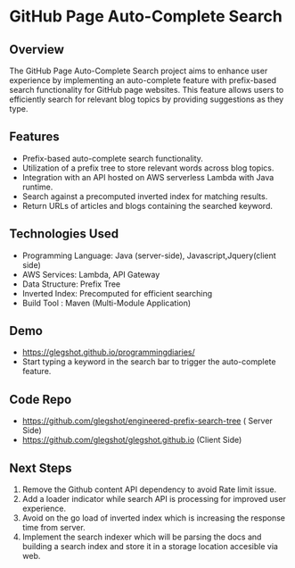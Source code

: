 # GitHub Page Auto-Complete Search

## Overview
The GitHub Page Auto-Complete Search project aims to enhance user experience by implementing an auto-complete feature with prefix-based search functionality for GitHub page websites. This feature allows users to efficiently search for relevant blog topics by providing suggestions as they type.

## Features
- Prefix-based auto-complete search functionality.
- Utilization of a prefix tree to store relevant words across blog topics.
- Integration with an API hosted on AWS serverless Lambda with Java runtime.
- Search against a precomputed inverted index for matching results.
- Return URLs of articles and blogs containing the searched keyword.

## Technologies Used
- Programming Language: Java (server-side), Javascript,Jquery(client side)
- AWS Services: Lambda, API Gateway
- Data Structure: Prefix Tree
- Inverted Index: Precomputed for efficient searching
- Build Tool : Maven (Multi-Module Application)

## Demo 
- https://glegshot.github.io/programmingdiaries/
- Start typing a keyword in the search bar to trigger the auto-complete feature.

## Code Repo
- https://github.com/glegshot/engineered-prefix-search-tree ( Server Side)
- https://github.com/glegshot/glegshot.github.io (Client Side)

## Next Steps
1. Remove the Github content API dependency to avoid Rate limit issue.
2. Add a loader indicator while search API is processing for improved user experience.
3. Avoid on the go load of inverted index which is increasing the response time from server.
4. Implement the search indexer which will be parsing the docs and building a search index and store it in a storage location accesible via web.

